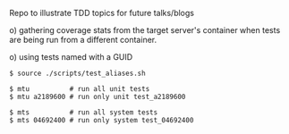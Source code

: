 
Repo to illustrate TDD topics for future talks/blogs

o) gathering coverage stats from the target server's container
   when tests are being run from a different container.

o) using tests named with a GUID

```
$ source ./scripts/test_aliases.sh

$ mtu          # run all unit tests
$ mtu a2189600 # run only unit test_a2189600

$ mts          # run all system tests
$ mts 04692400 # run only system test_04692400
```
